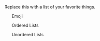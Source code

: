 Replace this with a list of your favorite things.
<ol>Emoji</ol>
<ol>Ordered Lists</ol>
<ol>Unordered Lists</ol>
